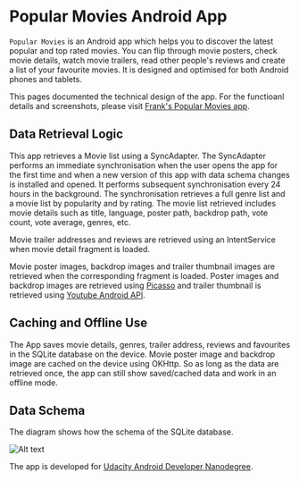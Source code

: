 # Popular Movies Android App

`Popular Movies` is an Android app which helps you to discover the latest popular and top rated movies. You can flip through movie posters, check movie details, watch movie trailers, read other people's reviews and create a list of your favourite movies. It is designed and optimised for both Android phones and tablets. 

This pages documented the technical design of the app. For the functioanl details and screenshots, please visit [Frank's Popular Movies app](http://frank-tan.github.io/Popular-Movies/).

## Data Retrieval Logic

This app retrieves a Movie list using a SyncAdapter. The SyncAdapter performs an immediate synchronisation when the user opens the app for the first time and when a new version of this app with data schema changes is installed and opened. It performs subsequent synchronisation every 24 hours in the background. The synchronisation retrieves a full genre list and a movie list by popularity and by rating. The movie list retrieved includes movie details such as title, language, poster path, backdrop path, vote count, vote average, genres, etc. 

Movie trailer addresses and reviews are retrieved using an IntentService when movie detail fragment is loaded. 

Movie poster images, backdrop images and trailer thumbnail images are retrieved when the corresponding fragment is loaded. Poster images and backdrop images are retrieved using [Picasso](http://square.github.io/picasso/) and trailer thumbnail is retrieved using [Youtube Android API](https://developers.google.com/youtube/android/player/). 

## Caching and Offline Use

The App saves movie details, genres, trailer address, reviews and favourites in the SQLite database on the device. Movie poster image and backdrop image are cached on the device using OKHttp. So as long as the data are retrieved once, the app can still show saved/cached data and work in an offline mode.

## Data Schema

The diagram shows how the schema of the SQLite database.

![Alt text](content_provider_generator/popular-movies-db.png?raw=true "Database Schema")

The app is developed for [Udacity Android Developer Nanodegree](https://www.udacity.com/course/android-developer-nanodegree--nd801).
